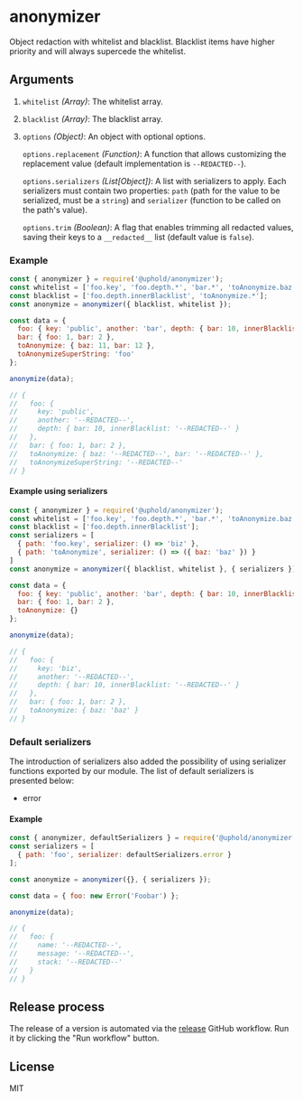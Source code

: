# anonymizer
Object redaction with whitelist and blacklist. Blacklist items have higher priority and will always supercede the whitelist.

## Arguments
1. `whitelist` _(Array)_: The whitelist array.
2. `blacklist` _(Array)_: The blacklist array.
3. `options` _(Object)_: An object with optional options.

    `options.replacement` _(Function)_: A function that allows customizing the replacement value (default implementation is `--REDACTED--`).

    `options.serializers` _(List[Object])_: A list with serializers to apply. Each serializers must contain two properties: `path` (path for the value to be serialized, must be a `string`) and `serializer` (function to be called on the path's value).

    `options.trim` _(Boolean)_: A flag that enables trimming all redacted values, saving their keys to a `__redacted__` list (default value is `false`).

### Example

```js
const { anonymizer } = require('@uphold/anonymizer');
const whitelist = ['foo.key', 'foo.depth.*', 'bar.*', 'toAnonymize.baz', 'toAnonymizeSuperString'];
const blacklist = ['foo.depth.innerBlacklist', 'toAnonymize.*'];
const anonymize = anonymizer({ blacklist, whitelist });

const data = {
  foo: { key: 'public', another: 'bar', depth: { bar: 10, innerBlacklist: 11 } },
  bar: { foo: 1, bar: 2 },
  toAnonymize: { baz: 11, bar: 12 },
  toAnonymizeSuperString: 'foo'
};

anonymize(data);

// {
//   foo: {
//     key: 'public',
//     another: '--REDACTED--',
//     depth: { bar: 10, innerBlacklist: '--REDACTED--' }
//   },
//   bar: { foo: 1, bar: 2 },
//   toAnonymize: { baz: '--REDACTED--', bar: '--REDACTED--' },
//   toAnonymizeSuperString: '--REDACTED--'
// }
```

#### Example using serializers

```js
const { anonymizer } = require('@uphold/anonymizer');
const whitelist = ['foo.key', 'foo.depth.*', 'bar.*', 'toAnonymize.baz'];
const blacklist = ['foo.depth.innerBlacklist'];
const serializers = [
  { path: 'foo.key', serializer: () => 'biz' },
  { path: 'toAnonymize', serializer: () => ({ baz: 'baz' }) }
]
const anonymize = anonymizer({ blacklist, whitelist }, { serializers });

const data = {
  foo: { key: 'public', another: 'bar', depth: { bar: 10, innerBlacklist: 11 } },
  bar: { foo: 1, bar: 2 },
  toAnonymize: {}
};

anonymize(data);

// {
//   foo: {
//     key: 'biz',
//     another: '--REDACTED--',
//     depth: { bar: 10, innerBlacklist: '--REDACTED--' }
//   },
//   bar: { foo: 1, bar: 2 },
//   toAnonymize: { baz: 'baz' }
// }
```

### Default serializers

The introduction of serializers also added the possibility of using serializer functions exported by our module. The list of default serializers is presented below:
- error

#### Example

```js
const { anonymizer, defaultSerializers } = require('@uphold/anonymizer');
const serializers = [
  { path: 'foo', serializer: defaultSerializers.error }
];

const anonymize = anonymizer({}, { serializers });

const data = { foo: new Error('Foobar') };

anonymize(data);

// {
//   foo: {
//     name: '--REDACTED--',
//     message: '--REDACTED--',
//     stack: '--REDACTED--'
//   }
// }
```

## Release process

The release of a version is automated via the [release](https://github.com/uphold/anonymizer/.github/workflows/release.yml) GitHub workflow. Run it by clicking the "Run workflow" button.

## License

MIT
